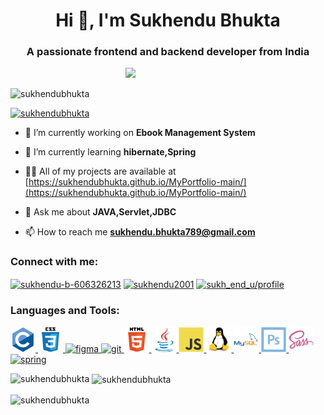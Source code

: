 <h1 align="center">Hi 👋, I'm Sukhendu Bhukta</h1>
<h3 align="center">A passionate frontend and backend developer from India</h3>
<p align="right" style="height=100px;width: 200px;"><img src="https://camo.githubusercontent.com/97d0c0c4209208d8ec9573c7e213e05872a9f59b703868647b559b77af601cc6/68747470733a2f2f692e70696e696d672e636f6d2f6f726967696e616c732f65382f66342f35332f65386634353334363961336563393765636433353464663436356437333931332e676966"></p>

<p align="left"> <img src="https://komarev.com/ghpvc/?username=sukhendubhukta&label=Profile%20views&color=0e75b6&style=flat" alt="sukhendubhukta" /> </p>

<p align="left"> <a href="https://github.com/ryo-ma/github-profile-trophy"><img src="https://github-profile-trophy.vercel.app/?username=sukhendubhukta" alt="sukhendubhukta" /></a> </p>

- 🔭 I’m currently working on **Ebook Management System**

- 🌱 I’m currently learning **hibernate,Spring**

- 👨‍💻 All of my projects are available at [https://sukhendubhukta.github.io/MyPortfolio-main/](https://sukhendubhukta.github.io/MyPortfolio-main/)

- 💬 Ask me about **JAVA,Servlet,JDBC**

- 📫 How to reach me **sukhendu.bhukta789@gmail.com**

<h3 align="left">Connect with me:</h3>
<p align="left">
<a href="https://linkedin.com/in/sukhendu-b-606326213" target="blank"><img align="center" src="https://raw.githubusercontent.com/rahuldkjain/github-profile-readme-generator/master/src/images/icons/Social/linked-in-alt.svg" alt="sukhendu-b-606326213" height="30" width="40" /></a>
<a href="https://www.leetcode.com/sukhendu2001" target="blank"><img align="center" src="https://raw.githubusercontent.com/rahuldkjain/github-profile-readme-generator/master/src/images/icons/Social/leet-code.svg" alt="sukhendu2001" height="30" width="40" /></a>
<a href="https://auth.geeksforgeeks.org/user/sukh_end_u/profile" target="blank"><img align="center" src="https://raw.githubusercontent.com/rahuldkjain/github-profile-readme-generator/master/src/images/icons/Social/geeks-for-geeks.svg" alt="sukh_end_u/profile" height="30" width="40" /></a>
</p>

<h3 align="left">Languages and Tools:</h3>
<p align="left"> <a href="https://www.cprogramming.com/" target="_blank" rel="noreferrer"> <img src="https://raw.githubusercontent.com/devicons/devicon/master/icons/c/c-original.svg" alt="c" width="40" height="40"/> </a> <a href="https://www.w3schools.com/css/" target="_blank" rel="noreferrer"> <img src="https://raw.githubusercontent.com/devicons/devicon/master/icons/css3/css3-original-wordmark.svg" alt="css3" width="40" height="40"/> </a> <a href="https://www.figma.com/" target="_blank" rel="noreferrer"> <img src="https://www.vectorlogo.zone/logos/figma/figma-icon.svg" alt="figma" width="40" height="40"/> </a> <a href="https://git-scm.com/" target="_blank" rel="noreferrer"> <img src="https://www.vectorlogo.zone/logos/git-scm/git-scm-icon.svg" alt="git" width="40" height="40"/> </a> <a href="https://www.w3.org/html/" target="_blank" rel="noreferrer"> <img src="https://raw.githubusercontent.com/devicons/devicon/master/icons/html5/html5-original-wordmark.svg" alt="html5" width="40" height="40"/> </a> <a href="https://www.java.com" target="_blank" rel="noreferrer"> <img src="https://raw.githubusercontent.com/devicons/devicon/master/icons/java/java-original.svg" alt="java" width="40" height="40"/> </a> <a href="https://developer.mozilla.org/en-US/docs/Web/JavaScript" target="_blank" rel="noreferrer"> <img src="https://raw.githubusercontent.com/devicons/devicon/master/icons/javascript/javascript-original.svg" alt="javascript" width="40" height="40"/> </a> <a href="https://www.linux.org/" target="_blank" rel="noreferrer"> <img src="https://raw.githubusercontent.com/devicons/devicon/master/icons/linux/linux-original.svg" alt="linux" width="40" height="40"/> </a> <a href="https://www.mysql.com/" target="_blank" rel="noreferrer"> <img src="https://raw.githubusercontent.com/devicons/devicon/master/icons/mysql/mysql-original-wordmark.svg" alt="mysql" width="40" height="40"/> </a> <a href="https://www.photoshop.com/en" target="_blank" rel="noreferrer"> <img src="https://raw.githubusercontent.com/devicons/devicon/master/icons/photoshop/photoshop-line.svg" alt="photoshop" width="40" height="40"/> </a> <a href="https://sass-lang.com" target="_blank" rel="noreferrer"> <img src="https://raw.githubusercontent.com/devicons/devicon/master/icons/sass/sass-original.svg" alt="sass" width="40" height="40"/> </a> <a href="https://spring.io/" target="_blank" rel="noreferrer"> <img src="https://www.vectorlogo.zone/logos/springio/springio-icon.svg" alt="spring" width="40" height="40"/> </a> </p>

<p><img align="left" src="https://github-readme-stats.vercel.app/api/top-langs?username=sukhendubhukta&show_icons=true&locale=en&layout=compact" alt="sukhendubhukta" /></p>

<p>&nbsp;<img align="center" src="https://github-readme-stats.vercel.app/api?username=sukhendubhukta&show_icons=true&locale=en" alt="sukhendubhukta" /></p>

<p><img align="center" src="https://github-readme-streak-stats.herokuapp.com/?user=sukhendubhukta&" alt="sukhendubhukta" /></p>
